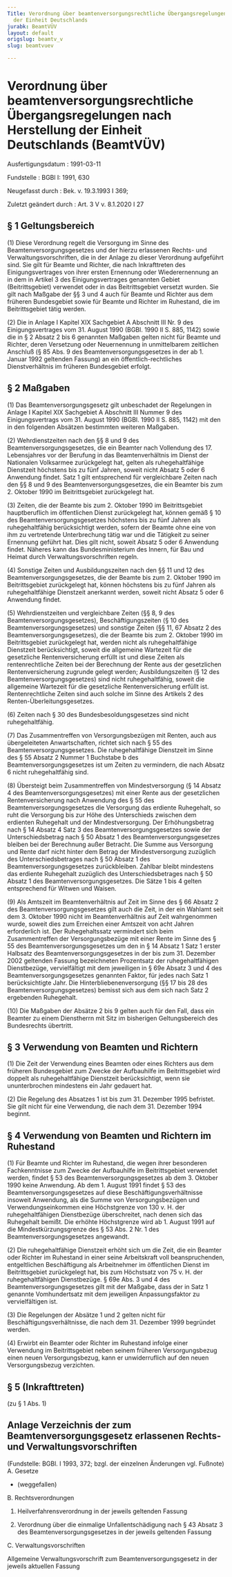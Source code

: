```yaml
---
Title: Verordnung über beamtenversorgungsrechtliche Übergangsregelungen nach Herstellung
  der Einheit Deutschlands
jurabk: BeamtVÜV
layout: default
origslug: beamtv_v
slug: beamtvuev

---
```


# Verordnung über beamtenversorgungsrechtliche Übergangsregelungen nach Herstellung der Einheit Deutschlands (BeamtVÜV)

Ausfertigungsdatum
:   1991-03-11

Fundstelle
:   BGBl I: 1991, 630

Neugefasst durch
:   Bek. v. 19.3.1993 I 369;

Zuletzt geändert durch
:   Art. 3 V v. 8.1.2020 I 27


## § 1 Geltungsbereich

(1) Diese Verordnung regelt die Versorgung im Sinne des
Beamtenversorgungsgesetzes und der hierzu erlassenen Rechts- und
Verwaltungsvorschriften, die in der Anlage zu dieser Verordnung
aufgeführt sind. Sie gilt für Beamte und Richter, die nach
Inkrafttreten des Einigungsvertrages von ihrer ersten Ernennung oder
Wiederernennung an in dem in Artikel 3 des Einigungsvertrages
genannten Gebiet (Beitrittsgebiet) verwendet oder in das
Beitrittsgebiet versetzt wurden. Sie gilt nach Maßgabe der §§ 3 und 4
auch für Beamte und Richter aus dem früheren Bundesgebiet sowie für
Beamte und Richter im Ruhestand, die im Beitrittsgebiet tätig werden.

(2) Die in Anlage I Kapitel XIX Sachgebiet A Abschnitt III Nr. 9 des
Einigungsvertrages vom 31. August 1990 (BGBl. 1990 II S. 885, 1142)
sowie die in § 2 Absatz 2 bis 6 genannten Maßgaben gelten nicht für
Beamte und Richter, deren Versetzung oder Neuernennung in
unmittelbarem zeitlichen Anschluß (§ 85 Abs. 9 des
Beamtenversorgungsgesetzes in der ab 1. Januar 1992 geltenden Fassung)
an ein öffentlich-rechtliches Dienstverhältnis im früheren
Bundesgebiet erfolgt.


## § 2 Maßgaben

(1) Das Beamtenversorgungsgesetz gilt unbeschadet der Regelungen in
Anlage I Kapitel XIX Sachgebiet A Abschnitt III Nummer 9 des
Einigungsvertrags vom 31. August 1990 (BGBl. 1990 II S. 885, 1142) mit
den in den folgenden Absätzen bestimmten weiteren Maßgaben.

(2) Wehrdienstzeiten nach den §§ 8 und 9 des
Beamtenversorgungsgesetzes, die ein Beamter nach Vollendung des 17.
Lebensjahres vor der Berufung in das Beamtenverhältnis im Dienst der
Nationalen Volksarmee zurückgelegt hat, gelten als ruhegehaltfähige
Dienstzeit höchstens bis zu fünf Jahren, soweit nicht Absatz 5 oder 6
Anwendung findet. Satz 1 gilt entsprechend für vergleichbare Zeiten
nach den §§ 8 und 9 des Beamtenversorgungsgesetzes, die ein Beamter
bis zum 2. Oktober 1990 im Beitrittsgebiet zurückgelegt hat.

(3) Zeiten, die der Beamte bis zum 2. Oktober 1990 im Beitrittsgebiet
hauptberuflich im öffentlichen Dienst zurückgelegt hat, können gemäß §
10 des Beamtenversorgungsgesetzes höchstens bis zu fünf Jahren als
ruhegehaltfähig berücksichtigt werden, sofern der Beamte ohne eine von
ihm zu vertretende Unterbrechung tätig war und die Tätigkeit zu seiner
Ernennung geführt hat. Dies gilt nicht, soweit Absatz 5 oder 6
Anwendung findet. Näheres kann das Bundesministerium des Innern, für
Bau und Heimat durch Verwaltungsvorschriften regeln.

(4) Sonstige Zeiten und Ausbildungszeiten nach den §§ 11 und 12 des
Beamtenversorgungsgesetzes, die der Beamte bis zum 2. Oktober 1990 im
Beitrittsgebiet zurückgelegt hat, können höchstens bis zu fünf Jahren
als ruhegehaltfähige Dienstzeit anerkannt werden, soweit nicht Absatz
5 oder 6 Anwendung findet.

(5) Wehrdienstzeiten und vergleichbare Zeiten (§§ 8, 9 des
Beamtenversorgungsgesetzes), Beschäftigungszeiten (§ 10 des
Beamtenversorgungsgesetzes) und sonstige Zeiten (§§ 11, 67 Absatz 2
des Beamtenversorgungsgesetzes), die der Beamte bis zum 2. Oktober
1990 im Beitrittsgebiet zurückgelegt hat, werden nicht als
ruhegehaltfähige Dienstzeit berücksichtigt, soweit die allgemeine
Wartezeit für die gesetzliche Rentenversicherung erfüllt ist und diese
Zeiten als rentenrechtliche Zeiten bei der Berechnung der Rente aus
der gesetzlichen Rentenversicherung zugrunde gelegt werden;
Ausbildungszeiten (§ 12 des Beamtenversorgungsgesetzes) sind nicht
ruhegehaltfähig, soweit die allgemeine Wartezeit für die gesetzliche
Rentenversicherung erfüllt ist. Rentenrechtliche Zeiten sind auch
solche im Sinne des Artikels 2 des Renten-Überleitungsgesetzes.

(6) Zeiten nach § 30 des Bundesbesoldungsgesetzes sind nicht
ruhegehaltfähig.

(7) Das Zusammentreffen von Versorgungsbezügen mit Renten, auch aus
übergeleiteten Anwartschaften, richtet sich nach § 55 des
Beamtenversorgungsgesetzes. Die ruhegehaltfähige Dienstzeit im Sinne
des § 55 Absatz 2 Nummer 1 Buchstabe b des Beamtenversorgungsgesetzes
ist um Zeiten zu vermindern, die nach Absatz 6 nicht ruhegehaltfähig
sind.

(8) Übersteigt beim Zusammentreffen von Mindestversorgung (§ 14 Absatz
4 des Beamtenversorgungsgesetzes) mit einer Rente aus der gesetzlichen
Rentenversicherung nach Anwendung des § 55 des
Beamtenversorgungsgesetzes die Versorgung das erdiente Ruhegehalt, so
ruht die Versorgung bis zur Höhe des Unterschieds zwischen dem
erdienten Ruhegehalt und der Mindestversorgung. Der Erhöhungsbetrag
nach § 14 Absatz 4 Satz 3 des Beamtenversorgungsgesetzes sowie der
Unterschiedsbetrag nach § 50 Absatz 1 des Beamtenversorgungsgesetzes
bleiben bei der Berechnung außer Betracht. Die Summe aus Versorgung
und Rente darf nicht hinter dem Betrag der Mindestversorgung zuzüglich
des Unterschiedsbetrages nach § 50 Absatz 1 des
Beamtenversorgungsgesetzes zurückbleiben. Zahlbar bleibt mindestens
das erdiente Ruhegehalt zuzüglich des Unterschiedsbetrages nach § 50
Absatz 1 des Beamtenversorgungsgesetzes. Die Sätze 1 bis 4 gelten
entsprechend für Witwen und Waisen.

(9) Als Amtszeit im Beamtenverhältnis auf Zeit im Sinne des § 66
Absatz 2 des Beamtenversorgungsgesetzes gilt auch die Zeit, in der ein
Wahlamt seit dem 3. Oktober 1990 nicht im Beamtenverhältnis auf Zeit
wahrgenommen wurde, soweit dies zum Erreichen einer Amtszeit von acht
Jahren erforderlich ist. Der Ruhegehaltssatz vermindert sich beim
Zusammentreffen der Versorgungsbezüge mit einer Rente im Sinne des §
55 des Beamtenversorgungsgesetzes um den in § 14 Absatz 1 Satz 1
erster Halbsatz des Beamtenversorgungsgesetzes in der bis zum 31.
Dezember 2002 geltenden Fassung bezeichneten Prozentsatz der
ruhegehaltfähigen Dienstbezüge, vervielfältigt mit dem jeweiligen in §
69e Absatz 3 und 4 des Beamtenversorgungsgesetzes genannten Faktor,
für jedes nach Satz 1 berücksichtigte Jahr. Die
Hinterbliebenenversorgung (§§ 17 bis 28 des
Beamtenversorgungsgesetzes) bemisst sich aus dem sich nach Satz 2
ergebenden Ruhegehalt.

(10) Die Maßgaben der Absätze 2 bis 9 gelten auch für den Fall, dass
ein Beamter zu einem Dienstherrn mit Sitz im bisherigen
Geltungsbereich des Bundesrechts übertritt.


## § 3 Verwendung von Beamten und Richtern

(1) Die Zeit der Verwendung eines Beamten oder eines Richters aus dem
früheren Bundesgebiet zum Zwecke der Aufbauhilfe im Beitrittsgebiet
wird doppelt als ruhegehaltfähige Dienstzeit berücksichtigt, wenn sie
ununterbrochen mindestens ein Jahr gedauert hat.

(2) Die Regelung des Absatzes 1 ist bis zum 31. Dezember 1995
befristet. Sie gilt nicht für eine Verwendung, die nach dem 31.
Dezember 1994 beginnt.


## § 4 Verwendung von Beamten und Richtern im Ruhestand

(1) Für Beamte und Richter im Ruhestand, die wegen ihrer besonderen
Fachkenntnisse zum Zwecke der Aufbauhilfe im Beitrittsgebiet verwendet
werden, findet § 53 des Beamtenversorgungsgesetzes ab dem 3. Oktober
1990 keine Anwendung. Ab dem 1. August 1991 findet § 53 des
Beamtenversorgungsgesetzes auf diese Beschäftigungsverhältnisse
insoweit Anwendung, als die Summe von Versorgungsbezügen und
Verwendungseinkommen eine Höchstgrenze von 130 v. H. der
ruhegehaltfähigen Dienstbezüge überschreitet, nach denen sich das
Ruhegehalt bemißt. Die erhöhte Höchstgrenze wird ab 1. August 1991 auf
die Mindestkürzungsgrenze des § 53 Abs. 2 Nr. 1 des
Beamtenversorgungsgesetzes angewandt.

(2) Die ruhegehaltfähige Dienstzeit erhöht sich um die Zeit, die ein
Beamter oder Richter im Ruhestand in einer seine Arbeitskraft voll
beanspruchenden, entgeltlichen Beschäftigung als Arbeitnehmer im
öffentlichen Dienst im Beitrittsgebiet zurückgelegt hat, bis zum
Höchstsatz von 75 v. H. der ruhegehaltfähigen Dienstbezüge. § 69e Abs.
3 und 4 des Beamtenversorgungsgesetzes gilt mit der Maßgabe, dass der
in Satz 1 genannte Vomhundertsatz mit dem jeweiligen Anpassungsfaktor
zu vervielfältigen ist.

(3) Die Regelungen der Absätze 1 und 2 gelten nicht für
Beschäftigungsverhältnisse, die nach dem 31. Dezember 1999 begründet
werden.

(4) Erwirbt ein Beamter oder Richter im Ruhestand infolge einer
Verwendung im Beitrittsgebiet neben seinem früheren Versorgungsbezug
einen neuen Versorgungsbezug, kann er unwiderruflich auf den neuen
Versorgungsbezug verzichten.


## § 5 (Inkrafttreten)


(zu § 1 Abs. 1)

## Anlage Verzeichnis der zum Beamtenversorgungsgesetz erlassenen Rechts- und Verwaltungsvorschriften

(Fundstelle: BGBl. I 1993, 372;
bzgl. der einzelnen Änderungen vgl. Fußnote)
A. Gesetze

*   (weggefallen)




B. Rechtsverordnungen

1.  Heilverfahrensverordnung in der jeweils geltenden Fassung


2.  Verordnung über die einmalige Unfallentschädigung nach § 43 Absatz 3
    des Beamtenversorgungsgesetzes in der jeweils geltenden Fassung




C. Verwaltungsvorschriften

Allgemeine Verwaltungsvorschrift zum Beamtenversorgungsgesetz in der
jeweils aktuellen Fassung

